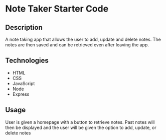 # Note Taker Starter Code

## Description

A note taking app that allows the user to add, update and delete notes. The notes are then saved and can be retrieved even after leaving the app.

## Technologies 

* HTML
* CSS
* JavaScript
* Node 
* Express

## Usage 

User is given a homepage with a button to retrieve notes. Past notes will then be displayed and the user will be given the option to add, update, or delete notes